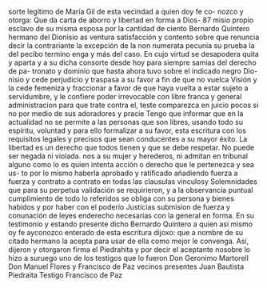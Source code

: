 sorte legítimo de María Gil de esta vecindad a quien doy fe co- nozco y otorga: Que da carta de aborro y libertad en forma a Dios- 87 misio propio esclavo de su misma esposa por la cantidad de ciento
Bernardo Quintero hermano del Dionisio as ventura satisfacción y contento sobre que renuncia decir la contrariante la excepción de la non numerata pecunia su prueba la del pecibo termino enga
y más del caso. En cujo virtud se desapodera quita y aparta y a su dicha consorte desde hoy para siempre samias del derecho de pa- tronato y dominio que hasta ahora tuvo sobre el indicado negro Dio- nisio y cede perjudicio y traspasa a su favor a fin de que no vuelca
Visión y la cede femeniza y fraccionar a favor de que haya vuelta a estar sujeto a servidumbre, y le confiere poder irrevocable con libre franca y general administracion para que trate contra el, teste comparezca en juicio pocos si no por medio de sus adoradores y pracie
Tengo que informar que en la actualidad no se permite a las personas que son libres, usando todo su espíritu, voluntad y para ello formalizar a su favor, esta escritura con los requisitos legales y precisos que sean conducentes a su mayor éxito.
La libertad es un derecho que todos tienen y que se debe respetar. No puede ser negada ni violada.
nos a su mujer y herederos, ni admitan en tribunal alguno como lo es quien intenta acción o derecho que le pertenezca y sea us- to por lo mismo haberla aprobado y ratificado añadiendo fuerza a fuerza y contrato a contrato en todas las clausulas vinculosy
Solemnidades que para su perpetua validación se requirieron, y a la observancia puntual cumplimiento de todo lo referidos se obliga con su persona y bienes habidos y por haber con el poderío
Justicias
submision de fuerza y
conunación de leyes
enderecho
necesarias con la
general en forma.
En su testimonio y
estando
presente dicho
Bernardo Quintero
a quien así mismo
oy fe
ayconozco
enterado de esta
escritura dijoxo: que a nombre
de su
citado hermano la acepta para usar de ella como mejor le
convenga. Así, dijeron y otorgaron firma el Piedrahita y por
decir el aceptante nosobre lo hizo a suruego uno de los testigos
que lo fueron Don Geronimo Martorell Don Manuel Flores y
Francisco de Paz vecinos presentes
Juan Bautista Piedraita
Testigo Francisco de Paz